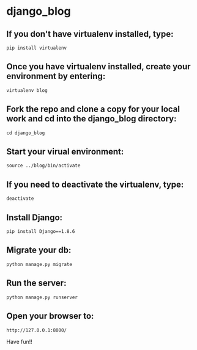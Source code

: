 # django_blog

## If you don't have virtualenv installed, type:
    pip install virtualenv

## Once you have virtualenv installed, create your environment by entering:
    virtualenv blog

## Fork the repo and clone a copy for your local work and cd into the django_blog directory:
    cd django_blog

## Start your virual environment:
    source ../blog/bin/activate

## If you need to deactivate the virtualenv, type:
    deactivate

## Install Django:
    pip install Django==1.8.6

## Migrate your db:
    python manage.py migrate

## Run the server:
    python manage.py runserver

## Open your browser to:
    http://127.0.0.1:8000/

Have fun!!

